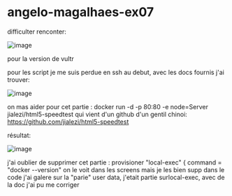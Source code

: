 # angelo-magalhaes-ex07

difficulter renconter: 

![image](https://github.com/Lo0kii/angelo-magalhaes-ex07/assets/109228312/584ca158-1bce-4e07-8124-9bf88c81afab)

pour la version de vultr

pour les script je me suis perdue en ssh au debut, avec les docs fournis j'ai trouver:


![image](https://github.com/Lo0kii/angelo-magalhaes-ex07/assets/109228312/0b7ff51b-9d3b-472a-ade5-cb89a47bc687)

on mas aider pour cet partie : docker run -d -p 80:80 -e node=Server  jialezi/html5-speedtest qui vient d'un github d'un gentil chinoi: https://github.com/jialezi/html5-speedtest

résultat:

![image](https://github.com/Lo0kii/angelo-magalhaes-ex07/assets/109228312/55397178-5ac6-40b9-96be-a34e881af1f6)



j'ai oublier de supprimer cet partie : provisioner "local-exec" {
    command = "docker --version"
on le voit dans les screens mais je les bien supp dans le code
j'ai galere sur la "parie" user data, j'etait partie surlocal-exec, avec de la doc j'ai pu me corriger
